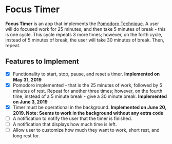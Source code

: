 # Focus Timer

**Focus Timer** is an app that implements the [Pomodoro Technique](https://en.wikipedia.org/wiki/Pomodoro_Technique).
A user will do focused work for 25 minutes, and then take 5 minutes of break - this is one cycle. This cycle repeats
3 more times; however, on the forth cycle, instead of 5 minutes of break, the user will
take 30 minutes of break. Then, repeat.

## Features to Implement

- [x] Functionality to start, stop, pause, and reset a timer. **Implemented on May 31, 2019**
- [x] Pomodoro implemented - that is the 25 minutes of work, followed by 5 minutes of rest.
      Repeat for another three times; however, on the fourth time, instead of a 5 minute break - give
      a 30 minute break. **Implemented on June 3, 2019**
- [x] Timer must be operational in the background. **Implemented on June 20, 2019. Note: Seems to work in the background without any extra code**
- [ ] A notification to notify the user that the timer is finished.
- [ ] A notification that displays how much time is left.
- [ ] Allow user to customize how much they want to work, short rest, and long rest for.

